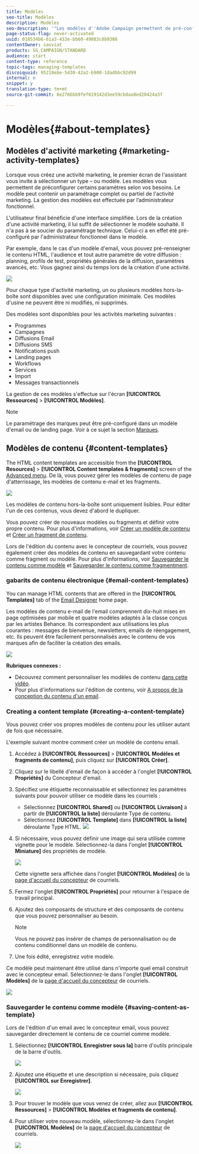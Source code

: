 ```yaml
---
title: Modèles
seo-title: Modèles
description: Modèles
seo-description: '"Les modèles d''Adobe Campaign permettent de pré-configurer des paramètres selon vos besoins : les modèles peuvent contenir un paramétrage complet ou partiel de l''activité marketing, afin de simplifier l''utilisation d''Adobe Campaign pour les utilisateurs finaux non techniques."'
page-status-flag: never-activated
uuid: 018534b6-61a3-433e-bb60-49883c8b9386
contentOwner: sauviat
products: SG_CAMPAIGN/STANDARD
audience: start
content-type: reference
topic-tags: managing-templates
discoiquuid: 95218ebe-5430-42a2-b900-1dadbbc92d99
internal: n
snippet: y
translation-type: tm+mt
source-git-commit: 8e2766bb9fef619142d3ee59cb8aa8ed20424a3f

---
```



# Modèles{#about-templates}

## Modèles d'activité marketing {#marketing-activity-templates}

Lorsque vous créez une activité marketing, le premier écran de l'assistant vous invite à sélectionner un type – ou modèle. Les modèles vous permettent de préconfigurer certains paramètres selon vos besoins. Le modèle peut contenir un paramétrage complet ou partiel de l'activité marketing. La gestion des modèles est effectuée par l’administrateur fonctionnel.

L'utilisateur final bénéficie d'une interface simplifiée. Lors de la création d'une activité marketing, il lui suffit de sélectionner le modèle souhaité. Il n'a pas à se soucier du paramétrage technique. Celui-ci a en effet été pré-configuré par l'administrateur fonctionnel dans le modèle.

Par exemple, dans le cas d'un modèle d'email, vous pouvez pré-renseigner le contenu HTML, l'audience et tout autre paramètre de votre diffusion : planning, profils de test, propriétés générales de la diffusion, paramètres avancés, etc. Vous gagnez ainsi du temps lors de la création d'une activité.

![](assets/template_1.png)

Pour chaque type d'activité marketing, un ou plusieurs modèles hors-la-boîte sont disponibles avec une configuration minimale. Ces modèles d'usine ne peuvent être ni modifiés, ni supprimés.

Des modèles sont disponibles pour les activités marketing suivantes :

* Programmes
* Campagnes
* Diffusions Email
* Diffusions SMS
* Notifications push 
* Landing pages 
* Workflows 
* Services
* Import
* Messages transactionnels

La gestion de ces modèles s'effectue sur l'écran **[!UICONTROL Ressources]** &gt; **[!UICONTROL Modèles]**.

>[!NOTE]
>
>Le paramétrage des marques peut être pré-configuré dans un modèle d'email ou de landing page. Voir à ce sujet la section [Marques](../../administration/using/branding.md).

## Modèles de contenu  {#content-templates}

The HTML content templates are accessible from the **[!UICONTROL Resources]** &gt; **[!UICONTROL Content templates &amp; fragments]** screen of the [Advanced menu](../../start/using/interface-description.md#advanced-menu). De là, vous pouvez gérer les modèles de contenu de page d'atterrissage, les modèles de contenu e-mail et les fragments.

![](assets/content_templates_list.png)

Les modèles de contenu hors-la-boîte sont uniquement lisibles. Pour éditer l'un de ces contenus, vous devez d'abord le dupliquer.

Vous pouvez créer de nouveaux modèles ou fragments et définir votre propre contenu. Pour plus d'informations, voir [Créer un modèle de contenu](../../start/using/about-templates.md#creating-a-content-template) et [Créer un fragment de contenu](../../designing/using/defining-the-email-structure.md#creating-a-content-fragment).

Lors de l'édition du contenu avec le concepteur de courriels, vous pouvez également créer des modèles de contenu en sauvegardant votre contenu comme fragment ou modèle. Pour plus d'informations, voir [Sauvegarder le contenu comme modèle](../../start/using/about-templates.md#saving-content-as-template) et [Sauvegarder le contenu comme fragmentment](../../designing/using/defining-the-email-structure.md#saving-content-as-a-fragment).

### gabarits de contenu électronique {#email-content-templates}

You can manage HTML contents that are offered in the **[!UICONTROL Templates]** tab of the [Email Designer](../../designing/using/about-email-content-design.md#about-the-email-designer) home page.

Les modèles de contenu e-mail de l'email comprennent dix-huit mises en page optimisées par mobile et quatre modèles adaptés à la classe conçus par les artistes Behance. Ils correspondent aux utilisations les plus courantes : messages de bienvenue, newsletters, emails de réengagement, etc. Ils peuvent être facilement personnalisés avec le contenu de vos marques afin de faciliter la création des emails.

![](assets/content_templates.png)

**Rubriques connexes :**

* Découvrez comment personnaliser les modèles de contenu [dans cette vidéo](https://helpx.adobe.com/campaign/kt/acs/using/acs-email_content_templates-feature-video-use.html).
* Pour plus d'informations sur l'édition de contenu, voir [A propos de la conception du contenu d'un email](../../designing/using/about-email-content-design.md).

### Creating a content template {#creating-a-content-template}

Vous pouvez créer vos propres modèles de contenu pour les utiliser autant de fois que nécessaire.

L'exemple suivant montre comment créer un modèle de contenu email.

1. Accédez à **[!UICONTROL Ressources]** &gt; **[!UICONTROL Modèles et fragments de contenu]**, puis cliquez sur **[!UICONTROL Créer]**.
1. Cliquez sur le libellé d'email de façon à accéder à l'onglet **[!UICONTROL Propriétés]** du Concepteur d'email.
1. Spécifiez une étiquette reconnaissable et sélectionnez les paramètres suivants pour pouvoir utiliser ce modèle dans les courriels :

   * Sélectionnez **[!UICONTROL Shared]** ou **[!UICONTROL Livraison]** à partir de **[!UICONTROL la liste]** déroulante Type de contenu.
   * Sélectionnez **[!UICONTROL Template]** dans **[!UICONTROL la liste]** déroulante Type HTML.
   ![](assets/email_designer_create-template.png)

1. Si nécessaire, vous pouvez définir une image qui sera utilisée comme vignette pour le modèle. Sélectionnez-la dans l'onglet **[!UICONTROL Miniature]** des propriétés de modèle.

   ![](assets/email_designer_create-template_thumbnail.png)

   Cette vignette sera affichée dans l'onglet **[!UICONTROL Modèles]** de la [page d'accueil du concepteur](../../designing/using/about-email-content-design.md#about-the-email-designer) de courriels.

1. Fermez l'onglet **[!UICONTROL Propriétés]** pour retourner à l'espace de travail principal.
1. Ajoutez des composants de structure et des composants de contenu que vous pouvez personnaliser au besoin.
   >[!NOTE]
   >
   > Vous ne pouvez pas insérer de champs de personnalisation ou de contenu conditionnel dans un modèle de contenu.
1. Une fois édité, enregistrez votre modèle.

Ce modèle peut maintenant être utilisé dans n'importe quel email construit avec le concepteur email. Sélectionnez-le dans l'onglet **[!UICONTROL Modèles]** de la [page d'accueil du concepteur](../../designing/using/about-email-content-design.md#about-the-email-designer) de courriels.

![](assets/content_template_new.png)

### Sauvegarder le contenu comme modèle {#saving-content-as-template}

Lors de l'édition d'un email avec le concepteur email, vous pouvez sauvegarder directement le contenu de ce courriel comme modèle.

<!--[!CAUTION]
>
>You cannot save as template a structure containing personalization fields or dynamic content.-->

1. Sélectionnez **[!UICONTROL Enregistrer sous la]** barre d'outils principale de la barre d'outils.

   ![](assets/email_designer_save-as-template.png)

1. Ajoutez une étiquette et une description si nécessaire, puis cliquez **[!UICONTROL sur Enregistrer]**.

   ![](assets/email_designer_save-as-template_creation.png)

1. Pour trouver le modèle que vous venez de créer, allez aux **[!UICONTROL Ressources]** &gt; **[!UICONTROL Modèles et fragments de contenu]**.

1. Pour utiliser votre nouveau modèle, sélectionnez-le dans l'onglet **[!UICONTROL Modèles]** de la [page d'accueil du concepteur](../../designing/using/about-email-content-design.md#about-the-email-designer) de courriels.

   ![](assets/content_template_new.png)

